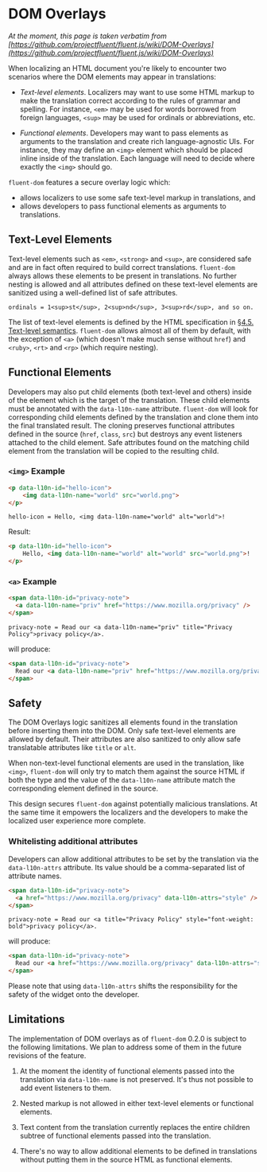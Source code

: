 # DOM Overlays

_At the moment, this page is taken verbatim from [https://github.com/projectfluent/fluent.js/wiki/DOM-Overlays](https://github.com/projectfluent/fluent.js/wiki/DOM-Overlays)_

When localizing an HTML document you're likely to encounter two scenarios where the DOM elements may appear in translations:

  - _Text-level elements_. Localizers may want to use some HTML markup to make the translation correct according to the rules of grammar and spelling. For instance, `<em>` may be used for words borrowed from foreign languages, `<sup>` may be used for ordinals or abbreviations, etc.

  - _Functional elements_. Developers may want to pass elements as arguments to the translation and create rich language-agnostic UIs. For instance, they may define an `<img>` element which should be placed inline inside of the translation. Each language will need to decide where exactly the `<img>` should go.

`fluent-dom` features a secure overlay logic which:

  - allows localizers to use some safe text-level markup in translations, and
  - allows developers to pass functional elements as arguments to translations.

## Text-Level Elements

Text-level elements such as `<em>`, `<strong>` and `<sup>`, are considered safe and are in fact often required to build correct translations. `fluent-dom` always allows these elements to be present in translations. No further nesting is allowed and all attributes defined on these text-level elements are sanitized using a well-defined list of safe attributes.

```properties
ordinals = 1<sup>st</sup>, 2<sup>nd</sup>, 3<sup>rd</sup>, and so on.
```

The list of text-level elements is defined by the HTML specification in [§4.5. Text-level semantics](https://www.w3.org/TR/html52/textlevel-semantics.html). `fluent-dom` allows almost all of them by default, with the exception of `<a>` (which doesn't make much sense without `href`) and `<ruby>`, `<rt>` and `<rp>` (which require nesting).

## Functional Elements

Developers may also put child elements (both text-level and others) inside of the element which is the target of the translation. These child elements must be annotated with the `data-l10n-name` attribute. `fluent-dom` will look for corresponding child elements defined by the translation and clone them into the final translated result. The cloning preserves functional attributes defined in the source (`href`, `class`, `src`) but destroys any event listeners attached to the child element. Safe attributes found on the matching child element from the translation will be copied to the resulting child.

### `<img>` Example

```html
<p data-l10n-id="hello-icon">
    <img data-l10n-name="world" src="world.png">
</p>
```
```properties
hello-icon = Hello, <img data-l10n-name="world" alt="world">!
```

Result:

```html
<p data-l10n-id="hello-icon">
    Hello, <img data-l10n-name="world" alt="world" src="world.png">!
</p>
```

### `<a>` Example

```html
<span data-l10n-id="privacy-note">
  <a data-l10n-name="priv" href="https://www.mozilla.org/privacy" />
</span>
```

```properties
privacy-note = Read our <a data-l10n-name="priv" title="Privacy Policy">privacy policy</a>.
```

will produce:

```html
<span data-l10n-id="privacy-note">
  Read our <a data-l10n-name="priv" href="https://www.mozilla.org/privacy" title="Privacy Policy">privacy policy</a>.
</span>
```

## Safety

The DOM Overlays logic sanitizes all elements found in the translation before inserting them into the DOM. Only safe text-level elements are allowed by default. Their attributes are also sanitized to only allow safe translatable attributes like `title` or `alt`.

When non-text-level functional elements are used in the translation, like `<img>`, `fluent-dom` will only try to match them against the source HTML if both the type and the value of the `data-l10n-name` attribute match the corresponding element defined in the source.

This design secures `fluent-dom` against potentially malicious translations. At the same time it empowers the localizers and the developers to make the localized user experience more complete.

### Whitelisting additional attributes

Developers can allow additional attributes to be set by the translation via the `data-l10n-attrs` attribute. Its value should be a comma-separated list of attribute names.

```html
<span data-l10n-id="privacy-note">
  <a href="https://www.mozilla.org/privacy" data-l10n-attrs="style" />
</span>
```

```properties
privacy-note = Read our <a title="Privacy Policy" style="font-weight: bold">privacy policy</a>.
```

will produce:

```html
<span data-l10n-id="privacy-note">
  Read our <a href="https://www.mozilla.org/privacy" data-l10n-attrs="style" title="Privacy Policy" style="font-weight: bold">privacy policy</a>.
</span>
```

Please note that using `data-l10n-attrs` shifts the responsibility for the safety of the widget onto the developer.

## Limitations

The implementation of DOM overlays as of `fluent-dom` 0.2.0 is subject to the following limitations. We plan to address some of them in the future revisions of the feature.

  1. At the moment the identity of functional elements passed into the translation via `data-l10n-name` is not preserved. It's thus not possible to add event listeners to them.

  1. Nested markup is not allowed in either text-level elements or functional elements.

  1. Text content from the translation currently replaces the entire children subtree of functional elements passed into the translation.

  1. There's no way to allow additional elements to be defined in translations without putting them in the source HTML as functional elements.
